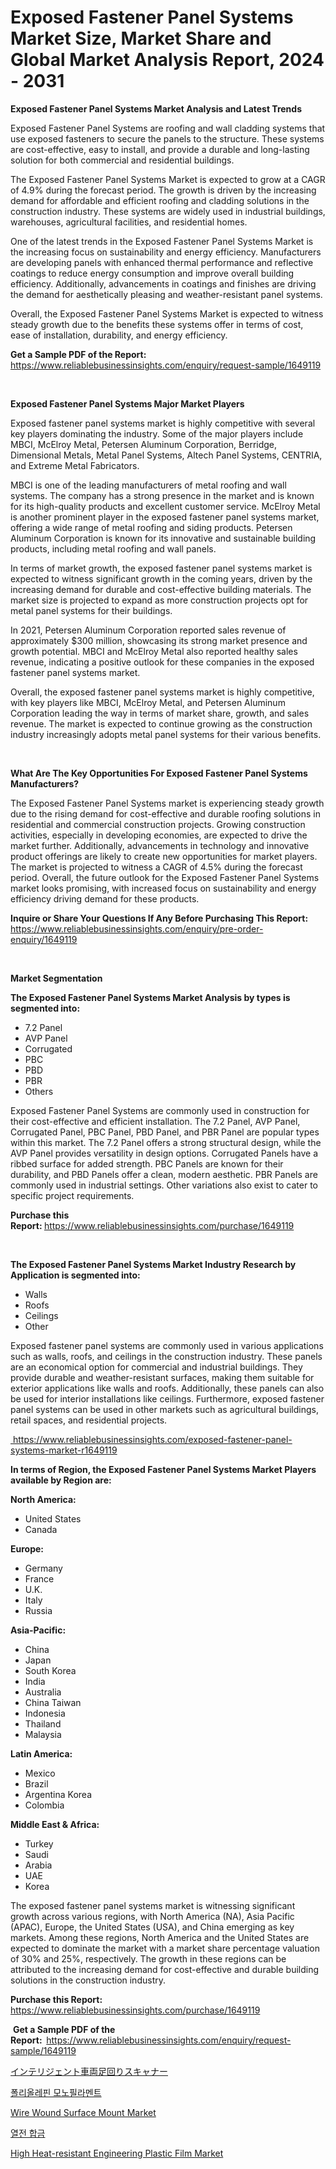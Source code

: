 <p><h1>Exposed Fastener Panel Systems Market Size, Market Share and Global Market Analysis Report, 2024 - 2031</h1></p><p><strong>Exposed Fastener Panel Systems Market Analysis and Latest Trends</strong></p>
<p><p>Exposed Fastener Panel Systems are roofing and wall cladding systems that use exposed fasteners to secure the panels to the structure. These systems are cost-effective, easy to install, and provide a durable and long-lasting solution for both commercial and residential buildings.</p><p>The Exposed Fastener Panel Systems Market is expected to grow at a CAGR of 4.9% during the forecast period. The growth is driven by the increasing demand for affordable and efficient roofing and cladding solutions in the construction industry. These systems are widely used in industrial buildings, warehouses, agricultural facilities, and residential homes.</p><p>One of the latest trends in the Exposed Fastener Panel Systems Market is the increasing focus on sustainability and energy efficiency. Manufacturers are developing panels with enhanced thermal performance and reflective coatings to reduce energy consumption and improve overall building efficiency. Additionally, advancements in coatings and finishes are driving the demand for aesthetically pleasing and weather-resistant panel systems.</p><p>Overall, the Exposed Fastener Panel Systems Market is expected to witness steady growth due to the benefits these systems offer in terms of cost, ease of installation, durability, and energy efficiency.</p></p>
<p><strong>Get a Sample PDF of the Report:&nbsp;</strong> <a href="https://www.reliablebusinessinsights.com/enquiry/request-sample/1649119">https://www.reliablebusinessinsights.com/enquiry/request-sample/1649119</a></p>
<p>&nbsp;</p>
<p><strong>Exposed Fastener Panel Systems Major Market Players</strong></p>
<p><p>Exposed fastener panel systems market is highly competitive with several key players dominating the industry. Some of the major players include MBCI, McElroy Metal, Petersen Aluminum Corporation, Berridge, Dimensional Metals, Metal Panel Systems, Altech Panel Systems, CENTRIA, and Extreme Metal Fabricators.</p><p>MBCI is one of the leading manufacturers of metal roofing and wall systems. The company has a strong presence in the market and is known for its high-quality products and excellent customer service. McElroy Metal is another prominent player in the exposed fastener panel systems market, offering a wide range of metal roofing and siding products. Petersen Aluminum Corporation is known for its innovative and sustainable building products, including metal roofing and wall panels.</p><p>In terms of market growth, the exposed fastener panel systems market is expected to witness significant growth in the coming years, driven by the increasing demand for durable and cost-effective building materials. The market size is projected to expand as more construction projects opt for metal panel systems for their buildings.</p><p>In 2021, Petersen Aluminum Corporation reported sales revenue of approximately $300 million, showcasing its strong market presence and growth potential. MBCI and McElroy Metal also reported healthy sales revenue, indicating a positive outlook for these companies in the exposed fastener panel systems market.</p><p>Overall, the exposed fastener panel systems market is highly competitive, with key players like MBCI, McElroy Metal, and Petersen Aluminum Corporation leading the way in terms of market share, growth, and sales revenue. The market is expected to continue growing as the construction industry increasingly adopts metal panel systems for their various benefits.</p></p>
<p>&nbsp;</p>
<p><strong>What Are The Key Opportunities For Exposed Fastener Panel Systems Manufacturers?</strong></p>
<p><p>The Exposed Fastener Panel Systems market is experiencing steady growth due to the rising demand for cost-effective and durable roofing solutions in residential and commercial construction projects. Growing construction activities, especially in developing economies, are expected to drive the market further. Additionally, advancements in technology and innovative product offerings are likely to create new opportunities for market players. The market is projected to witness a CAGR of 4.5% during the forecast period. Overall, the future outlook for the Exposed Fastener Panel Systems market looks promising, with increased focus on sustainability and energy efficiency driving demand for these products.</p></p>
<p><strong>Inquire or Share Your Questions If Any Before Purchasing This Report:</strong> <a href="https://www.reliablebusinessinsights.com/enquiry/pre-order-enquiry/1649119">https://www.reliablebusinessinsights.com/enquiry/pre-order-enquiry/1649119</a></p>
<p>&nbsp;</p>
<p><strong>Market Segmentation</strong></p>
<p><strong>The Exposed Fastener Panel Systems Market Analysis by types is segmented into:</strong></p>
<p><ul><li>7.2 Panel</li><li>AVP Panel</li><li>Corrugated</li><li>PBC</li><li>PBD</li><li>PBR</li><li>Others</li></ul></p>
<p><p>Exposed Fastener Panel Systems are commonly used in construction for their cost-effective and efficient installation. The 7.2 Panel, AVP Panel, Corrugated Panel, PBC Panel, PBD Panel, and PBR Panel are popular types within this market. The 7.2 Panel offers a strong structural design, while the AVP Panel provides versatility in design options. Corrugated Panels have a ribbed surface for added strength. PBC Panels are known for their durability, and PBD Panels offer a clean, modern aesthetic. PBR Panels are commonly used in industrial settings. Other variations also exist to cater to specific project requirements.</p></p>
<p><strong>Purchase this Report:&nbsp;</strong><a href="https://www.reliablebusinessinsights.com/purchase/1649119">https://www.reliablebusinessinsights.com/purchase/1649119</a></p>
<p>&nbsp;</p>
<p><strong>The Exposed Fastener Panel Systems Market Industry Research by Application is segmented into:</strong></p>
<p><ul><li>Walls</li><li>Roofs</li><li>Ceilings</li><li>Other</li></ul></p>
<p><p>Exposed fastener panel systems are commonly used in various applications such as walls, roofs, and ceilings in the construction industry. These panels are an economical option for commercial and industrial buildings. They provide durable and weather-resistant surfaces, making them suitable for exterior applications like walls and roofs. Additionally, these panels can also be used for interior installations like ceilings. Furthermore, exposed fastener panel systems can be used in other markets such as agricultural buildings, retail spaces, and residential projects.</p></p>
<p><a href="https://www.reliablebusinessinsights.com/exposed-fastener-panel-systems-market-r1649119">&nbsp;https://www.reliablebusinessinsights.com/exposed-fastener-panel-systems-market-r1649119</a></p>
<p><strong>In terms of Region, the Exposed Fastener Panel Systems Market Players available by Region are:</strong></p>
<p>
    <p> <strong> North America: </strong>
        <ul>
            <li>United States</li>
            <li>Canada</li>
        </ul>
        </p> 
    <p> <strong> Europe: </strong>
        <ul>
            <li>Germany</li>
            <li>France</li>
            <li>U.K.</li>
            <li>Italy</li>
            <li>Russia</li>
        </ul>
        </p> 
    <p> <strong> Asia-Pacific: </strong>
        <ul>
            <li>China</li>
            <li>Japan</li>
            <li>South Korea</li>
            <li>India</li>
            <li>Australia</li>
            <li>China Taiwan</li>
            <li>Indonesia</li>
            <li>Thailand</li>
            <li>Malaysia</li>
        </ul>
        </p> 
    <p> <strong> Latin America: </strong>
        <ul>
            <li>Mexico</li>
            <li>Brazil</li>
            <li>Argentina Korea</li>
            <li>Colombia</li>
        </ul>
        </p> 
    <p> <strong> Middle East & Africa: </strong>
        <ul>
            <li>Turkey</li>
            <li>Saudi</li>
            <li>Arabia</li>
            <li>UAE</li>
            <li>Korea</li>
        </ul>
    </p>
    </p>
<p><p>The exposed fastener panel systems market is witnessing significant growth across various regions, with North America (NA), Asia Pacific (APAC), Europe, the United States (USA), and China emerging as key markets. Among these regions, North America and the United States are expected to dominate the market with a market share percentage valuation of 30% and 25%, respectively. The growth in these regions can be attributed to the increasing demand for cost-effective and durable building solutions in the construction industry.</p></p>
<p><strong>Purchase this Report: </strong><a href="https://www.reliablebusinessinsights.com/purchase/1649119">https://www.reliablebusinessinsights.com/purchase/1649119</a></p>
<p>&nbsp;<strong>Get a Sample PDF of the Report:&nbsp;&nbsp;</strong><a href="https://www.reliablebusinessinsights.com/enquiry/request-sample/1649119">https://www.reliablebusinessinsights.com/enquiry/request-sample/1649119</a></p>
<p><strong></strong></p>
<p><p><a href="https://github.com/adcxff01450218/Market-Research-Report-List-2/blob/main/5274511109043.md">インテリジェント車両足回りスキャナー</a></p><p><a href="https://github.com/marufmohassin05/Market-Research-Report-List-1/blob/main/5429402103945.md">폴리올레핀 모노필라멘트</a></p><p><a href="https://issuu.com/reportprime-2/docs/wire-wound-surface-mount-market-siz_e304518997c032">Wire Wound Surface Mount Market</a></p><p><a href="https://github.com/lzuwsfreyoq70/Market-Research-Report-List-2/blob/main/1312636103946.md">열전 합금</a></p><p><a href="https://github.com/Whitneyboyettebo9kiw7yr13/Market-Research-Report-List-2/blob/main/high-heat-resistant-engineering-plastic-film-market.md">High Heat-resistant Engineering Plastic Film Market</a></p></p>